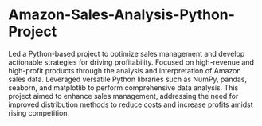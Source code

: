 # Amazon-Sales-Analysis-Python-Project
Led a Python-based project to optimize sales management and develop actionable strategies for driving profitability. Focused on high-revenue and high-profit products through the analysis and interpretation of Amazon sales data. Leveraged versatile Python libraries such as NumPy, pandas, seaborn, and matplotlib to perform comprehensive data analysis. This project aimed to enhance sales management, addressing the need for improved distribution methods to reduce costs and increase profits amidst rising competition.
